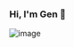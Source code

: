 ### Hi, I'm Gen 👋

![image](https://github.com/user-attachments/assets/30eda36b-9355-4f87-9273-62729cc16a12)
